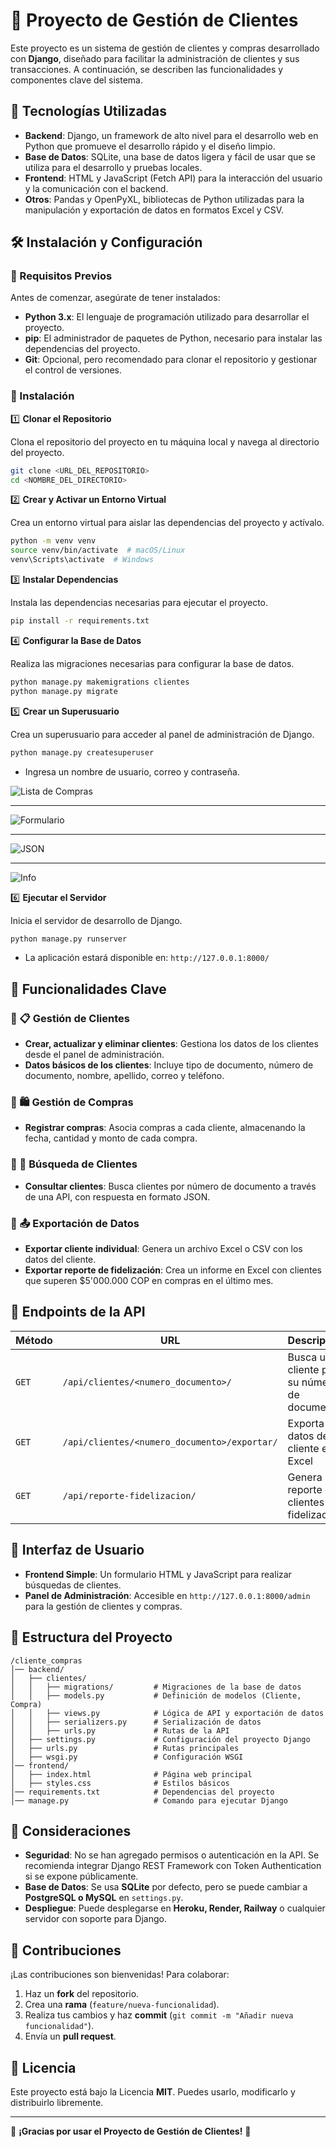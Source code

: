 # 📌 Proyecto de Gestión de Clientes

Este proyecto es un sistema de gestión de clientes y compras desarrollado con **Django**, diseñado para facilitar la administración de clientes y sus transacciones. A continuación, se describen las funcionalidades y componentes clave del sistema.

## 🚀 Tecnologías Utilizadas

- **Backend**: Django, un framework de alto nivel para el desarrollo web en Python que promueve el desarrollo rápido y el diseño limpio.
- **Base de Datos**: SQLite, una base de datos ligera y fácil de usar que se utiliza para el desarrollo y pruebas locales.
- **Frontend**: HTML y JavaScript (Fetch API) para la interacción del usuario y la comunicación con el backend.
- **Otros**: Pandas y OpenPyXL, bibliotecas de Python utilizadas para la manipulación y exportación de datos en formatos Excel y CSV.

## 🛠 Instalación y Configuración

### 🔹 Requisitos Previos

Antes de comenzar, asegúrate de tener instalados:

- **Python 3.x**: El lenguaje de programación utilizado para desarrollar el proyecto.
- **pip**: El administrador de paquetes de Python, necesario para instalar las dependencias del proyecto.
- **Git**: Opcional, pero recomendado para clonar el repositorio y gestionar el control de versiones.

### 🔹 Instalación

1️⃣ **Clonar el Repositorio**

Clona el repositorio del proyecto en tu máquina local y navega al directorio del proyecto.

```bash
git clone <URL_DEL_REPOSITORIO>
cd <NOMBRE_DEL_DIRECTORIO>
```

2️⃣ **Crear y Activar un Entorno Virtual**

Crea un entorno virtual para aislar las dependencias del proyecto y actívalo.

```bash
python -m venv venv
source venv/bin/activate  # macOS/Linux
venv\Scripts\activate  # Windows
```

3️⃣ **Instalar Dependencias**

Instala las dependencias necesarias para ejecutar el proyecto.

```bash
pip install -r requirements.txt
```

4️⃣ **Configurar la Base de Datos**

Realiza las migraciones necesarias para configurar la base de datos.

```bash
python manage.py makemigrations clientes
python manage.py migrate
```

5️⃣ **Crear un Superusuario**

Crea un superusuario para acceder al panel de administración de Django.

```bash
python manage.py createsuperuser
```

- Ingresa un nombre de usuario, correo y contraseña.


![Lista de Compras](https://raw.githubusercontent.com/Alejandroclaro1227/Desarrollo_Back/main/imagenes_prueba/Data.jfif)

----------------------------------------------------------------------------------------------------------------------------------

![Formulario](https://raw.githubusercontent.com/Alejandroclaro1227/Desarrollo_Back/refs/heads/main/imagenes_prueba/html.jfif)

----------------------------------------------------------------------------------------------------------------------------------

![JSON](https://github.com/Alejandroclaro1227/Desarrollo_Back/blob/main/imagenes_prueba/JSON.jfif)

---------------------------------------------------------------------------------------------------------------------------------

![Info](https://raw.githubusercontent.com/Alejandroclaro1227/Desarrollo_Back/refs/heads/main/imagenes_prueba/info.jfif)




6️⃣ **Ejecutar el Servidor**

Inicia el servidor de desarrollo de Django.

```bash
python manage.py runserver
```

- La aplicación estará disponible en: `http://127.0.0.1:8000/`

## 🎯 Funcionalidades Clave

### 🔹 📋 **Gestión de Clientes**

- **Crear, actualizar y eliminar clientes**: Gestiona los datos de los clientes desde el panel de administración.
- **Datos básicos de los clientes**: Incluye tipo de documento, número de documento, nombre, apellido, correo y teléfono.

### 🔹 🛍 **Gestión de Compras**

- **Registrar compras**: Asocia compras a cada cliente, almacenando la fecha, cantidad y monto de cada compra.

### 🔹 🔎 **Búsqueda de Clientes**

- **Consultar clientes**: Busca clientes por número de documento a través de una API, con respuesta en formato JSON.

### 🔹 📤 **Exportación de Datos**

- **Exportar cliente individual**: Genera un archivo Excel o CSV con los datos del cliente.
- **Exportar reporte de fidelización**: Crea un informe en Excel con clientes que superen $5'000.000 COP en compras en el último mes.

## 🔗 Endpoints de la API

| Método | URL                                          | Descripción                                 |
| ------ | -------------------------------------------- | ------------------------------------------- |
| `GET`  | `/api/clientes/<numero_documento>/`          | Busca un cliente por su número de documento |
| `GET`  | `/api/clientes/<numero_documento>/exportar/` | Exporta los datos del cliente en Excel      |
| `GET`  | `/api/reporte-fidelizacion/`                 | Genera un reporte de clientes fidelizados   |

## 🎨 Interfaz de Usuario

- **Frontend Simple**: Un formulario HTML y JavaScript para realizar búsquedas de clientes.
- **Panel de Administración**: Accesible en `http://127.0.0.1:8000/admin` para la gestión de clientes y compras.

## 📂 Estructura del Proyecto

```
/cliente_compras
│── backend/
│   ├── clientes/
│   │   ├── migrations/         # Migraciones de la base de datos
│   │   ├── models.py           # Definición de modelos (Cliente, Compra)
│   │   ├── views.py            # Lógica de API y exportación de datos
│   │   ├── serializers.py      # Serialización de datos
│   │   ├── urls.py             # Rutas de la API
│   ├── settings.py             # Configuración del proyecto Django
│   ├── urls.py                 # Rutas principales
│   ├── wsgi.py                 # Configuración WSGI
│── frontend/
│   ├── index.html              # Página web principal
│   ├── styles.css              # Estilos básicos
│── requirements.txt            # Dependencias del proyecto
│── manage.py                   # Comando para ejecutar Django
```

## 📌 Consideraciones

- **Seguridad**: No se han agregado permisos o autenticación en la API. Se recomienda integrar Django REST Framework con Token Authentication si se expone públicamente.
- **Base de Datos**: Se usa **SQLite** por defecto, pero se puede cambiar a **PostgreSQL o MySQL** en `settings.py`.
- **Despliegue**: Puede desplegarse en **Heroku, Render, Railway** o cualquier servidor con soporte para Django.

## 🤝 Contribuciones

¡Las contribuciones son bienvenidas! Para colaborar:

1. Haz un **fork** del repositorio.
2. Crea una **rama** (`feature/nueva-funcionalidad`).
3. Realiza tus cambios y haz **commit** (`git commit -m "Añadir nueva funcionalidad"`).
4. Envía un **pull request**.

## 📜 Licencia

Este proyecto está bajo la Licencia **MIT**. Puedes usarlo, modificarlo y distribuirlo libremente.

---

🚀 **¡Gracias por usar el Proyecto de Gestión de Clientes!** 🎯
